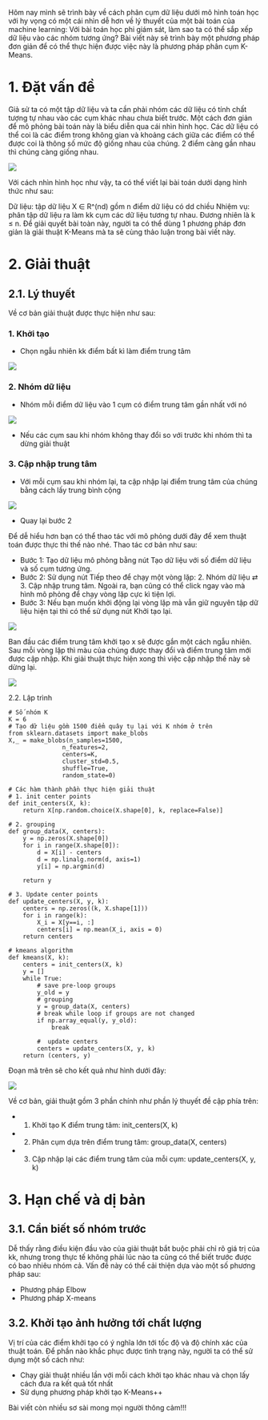 Hôm nay mình sẽ trình bày về cách phân cụm dữ liệu dưới mô hình toán học với hy vọng có một cái nhìn dễ hơn về lý thuyết của một bài toán của machine learning:
Với bài toán học phi giám sát, làm sao ta có thể sắp xếp dữ liệu vào các nhóm tương ứng? Bài viết này sẽ trình bày một phương pháp đơn giản để có thể thực hiện được việc này là phương pháp phân cụm K-Means.
# 1. Đặt vấn đề
Giả sử ta có một tập dữ liệu và ta cần phải nhóm các dữ liệu có tính chất tượng tự nhau vào các cụm khác nhau chưa biết trước. Một cách đơn giản để mô phỏng bài toán này là biểu diễn qua cái nhìn hình học. Các dữ liệu có thể coi là các điểm trong không gian và khoảng cách giữa các điểm có thể được coi là thông số mức độ giống nhau của chúng. 2 điểm càng gần nhau thì chúng càng giống nhau.

![](https://images.viblo.asia/bb48f904-08ba-4552-aa5a-5afc5236f53c.png)

Với cách nhìn hình học như vậy, ta có thể viết lại bài toán dưới dạng hình thức như sau:

Dữ liệu: tập dữ liệu X ∈ R^(nd) gồm n điểm dữ liệu có dd chiều
Nhiệm vụ: phân tập dữ liệu ra làm kk cụm các dữ liệu tương tự nhau. Đương nhiên là k ≤ n.
Để giải quyết bài toàn này, người ta có thể dùng 1 phương pháp đơn giản là giải thuật K-Means mà ta sẽ cùng thảo luận trong bài viết này.
# 2. Giải thuật
## 2.1. Lý thuyết
Về cơ bản giải thuật được thực hiện như sau:

### 1. Khởi tạo
* Chọn ngẫu nhiên kk điểm bất kì làm điểm trung tâm

![](https://images.viblo.asia/94f81339-287a-4e7a-9df1-bc9a37601d55.png)

### 2. Nhóm dữ liệu
* Nhóm mỗi điểm dữ liệu vào 1 cụm có điểm trung tâm gần nhất với nó

![](https://images.viblo.asia/8be082b9-cbbe-45b3-ad76-d6c19b6e6041.png)


* Nếu các cụm sau khi nhóm không thay đổi so với trước khi nhóm thì ta dừng giải thuật
### 3. Cập nhập trung tâm
* Với mỗi cụm sau khi nhóm lại, ta cập nhập lại điểm trung tâm của chúng bằng cách lấy trung bình cộng

![](https://images.viblo.asia/1728b383-ebc0-4f77-8c2f-9ca02932a41c.png)

* Quay lại bước 2

Để dễ hiểu hơn bạn có thể thao tác với mô phỏng dưới đây để xem thuật toán được thực thi thế nào nhé. Thao tác cơ bản như sau:

* Bước 1: Tạo dữ liệu mô phỏng bằng nút Tạo dữ liệu với số điểm dữ liệu và số cụm tương ứng.
* Bước 2: Sử dụng nút Tiếp theo để chạy một vòng lặp: 2. Nhóm dữ liệu ⇄ 3. Cập nhập trung tâm. Ngoài ra, bạn cũng có thể click ngay vào mà hình mô phỏng để chạy vòng lặp cực kì tiện lợi.
* Bước 3: Nếu bạn muốn khởi động lại vòng lặp mà vẫn giữ nguyên tập dữ liệu hiện tại thì có thể sử dụng nút Khởi tạo lại.

![](https://images.viblo.asia/e0b47563-6d17-4d33-8ef7-f3504d2782a3.png)

Ban đầu các điểm trung tâm khởi tạo x sẽ được gắn một cách ngẫu nhiên. Sau mỗi vòng lặp thì màu của chúng được thay đổi và điểm trung tâm mới được cập nhập. Khi giải thuật thực hiện xong thì việc cập nhập thế này sẽ dừng lại.

![](https://images.viblo.asia/88acd9fb-2c32-4fb2-bc11-780dc2760692.png)

2.2. Lập trình
```
# Số nhóm K
K = 6
# Tạo dữ liệu gồm 1500 điểm quây tụ lại với K nhóm ở trên
from sklearn.datasets import make_blobs
X,_ = make_blobs(n_samples=1500,
               n_features=2,
               centers=K,
               cluster_std=0.5,
               shuffle=True,
               random_state=0)

# Các hàm thành phần thực hiện giải thuật
# 1. init center points
def init_centers(X, k):
    return X[np.random.choice(X.shape[0], k, replace=False)]

# 2. grouping
def group_data(X, centers):
    y = np.zeros(X.shape[0])
    for i in range(X.shape[0]):
        d = X[i] - centers
        d = np.linalg.norm(d, axis=1)
        y[i] = np.argmin(d)

    return y

# 3. Update center points
def update_centers(X, y, k):
    centers = np.zeros((k, X.shape[1]))
    for i in range(k):
        X_i = X[y==i, :]
        centers[i] = np.mean(X_i, axis = 0)
    return centers

# kmeans algorithm
def kmeans(X, k):
    centers = init_centers(X, k)
    y = []
    while True:
        # save pre-loop groups
        y_old = y
        # grouping
        y = group_data(X, centers)
        # break while loop if groups are not changed
        if np.array_equal(y, y_old):
            break

        #  update centers
        centers = update_centers(X, y, k)
    return (centers, y)
```

Đoạn mã trên sẽ cho kết quả như hình dưới đây:

![](https://images.viblo.asia/76a9625c-646a-4c8a-8623-21847d52c614.png)

Về cơ bản, giải thuật gồm 3 phần chính như phần lý thuyết đề cập phía trên:

* 1. Khởi tạo K điểm trung tâm: init_centers(X, k)
* 2. Phân cụm dựa trên điểm trung tâm: group_data(X, centers)
* 3. Cập nhập lại các điểm trung tâm của mỗi cụm: update_centers(X, y, k)

# 3. Hạn chế và dị bản
## 3.1. Cần biết số nhóm trước
Dễ thấy rằng điều kiện đầu vào của giải thuật bắt buộc phải chỉ rõ giá trị của kk, nhưng trong thực tế không phải lúc nào ta cũng có thể biết trước được có bao nhiêu nhóm cả. Vấn đề này có thể cải thiện dựa vào một số phương pháp sau:

* Phương pháp Elbow
* Phương pháp X-means

## 3.2. Khởi tạo ảnh hưởng tới chất lượng
Vị trí của các điểm khởi tạo có ý nghĩa lớn tới tốc độ và độ chính xác của thuật toán. Để phần nào khắc phục được tình trạng này, người ta có thể sử dụng một số cách như:

* Chạy giải thuật nhiều lần với mỗi cách khởi tạo khác nhau và chọn lấy cách đưa ra kết quả tốt nhất
* Sử dụng phương pháp khởi tạo K-Means++

Bài viết còn nhiều sơ sài mong mọi người thông cảm!!!